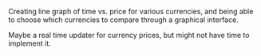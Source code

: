 Creating line graph of time vs. price for various currencies, and being able to choose which currencies to compare through a graphical interface.

Maybe a real time updater for currency prices, but might not have time to implement it.
